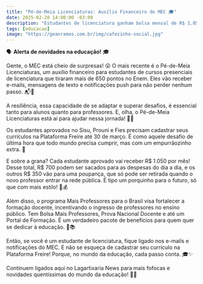 ```yaml
---
title: "Pé-de-Meia Licenciaturas: Auxílio Financeiro do MEC 🎓"
date: 2025-02-20 14:00:00 -03:00
description: "Estudantes de licenciatura ganham bolsa mensal de R$ 1.050 do MEC. Fique ligado nas notificações e cadastre seu currículo! 💼✨"
tags: [educacao]
image: "https://geanramos.com.br/img/cafezinho-social.jpg"
---
```


🗣️ **Alerta de novidades na educação!** 🎓

Gente, o MEC está cheio de surpresas! 😮 O mais recente é o Pé-de-Meia Licenciaturas, um auxílio financeiro para estudantes de cursos presenciais de licenciatura que tiraram mais de 650 pontos no Enem. Eles vão receber e-mails, mensagens de texto e notificações push para não perder nenhum passo. 📬📱

A resiliência, essa capacidade de se adaptar e superar desafios, é essencial tanto para alunos quanto para professores. E, olha, o Pé-de-Meia Licenciaturas está aí para ajudar nessa jornada! 💪✨

Os estudantes aprovados no Sisu, Prouni e Fies precisam cadastrar seus currículos na Plataforma Freire até 30 de março. É como aquele desafio de última hora que todo mundo precisa cumprir, mas com um empurrãozinho extra. 🚀

E sobre a grana? Cada estudante aprovado vai receber R$ 1.050 por mês! Desse total, R$ 700 podem ser sacados para as despesas do dia a dia, e os outros R$ 350 vão para uma poupança, que só pode ser retirada quando o novo professor entrar na rede pública. É tipo um porquinho para o futuro, só que com mais estilo! 🐷💰

Além disso, o programa Mais Professores para o Brasil visa fortalecer a formação docente, incentivando o ingresso de professores no ensino público. Tem Bolsa Mais Professores, Prova Nacional Docente e até um Portal de Formação. É um verdadeiro pacote de benefícios para quem quer se dedicar à educação. 🎁📚

Então, se você é um estudante de licenciatura, fique ligado nos e-mails e notificações do MEC. E não se esqueça de cadastrar seu currículo na Plataforma Freire! Porque, no mundo da educação, cada passo conta. 🎓✨

Continuem ligados aqui no Lagartixaria News para mais fofocas e novidades quentíssimas do mundo da educação! 🦎🔥
